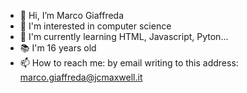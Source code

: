 - 👋 Hi, I’m Marco Giaffreda
- 👀 I'm interested in computer science
- 🌱 I'm currently learning HTML, Javascript, Pyton...
- 📚 I'm 16 years old 
- 📫 How to reach me: by email writing to this address: marco.giaffreda@jcmaxwell.it

<!---
Marco-Giaffreda-2C-JCMaxwell-2023/Marco-Giaffreda-2C-JCMaxwell-2023 is a ✨ special ✨ repository because its `README.md` (this file) appears on your GitHub profile.
You can click the Preview link to take a look at your changes.
--->
